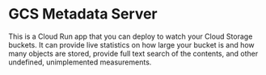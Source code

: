 # GCS Metadata Server

This is a Cloud Run app that you can deploy to watch your Cloud Storage buckets.
It can provide live statistics on how large your bucket is and how many objects
are stored, provide full text search of the contents, and other undefined,
unimplemented measurements.
